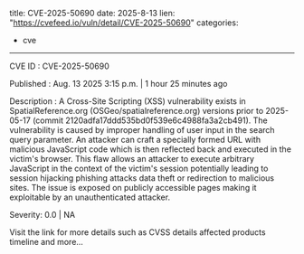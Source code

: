  
title: CVE-2025-50690
date: 2025-8-13
lien: "https://cvefeed.io/vuln/detail/CVE-2025-50690"
categories:
  - cve
---

CVE ID : CVE-2025-50690

Published :  Aug. 13
2025
3:15 p.m. | 1 hour
25 minutes ago

Description : A Cross-Site Scripting (XSS) vulnerability exists in SpatialReference.org (OSGeo/spatialreference.org) versions prior to 2025-05-17 (commit 2120adfa17ddd535bd0f539e6c4988fa3a2cb491). The vulnerability is caused by improper handling of user input in the search query parameter. An attacker can craft a specially formed URL with malicious JavaScript code
which is then reflected back and executed in the victim's browser. This flaw allows an attacker to execute arbitrary JavaScript in the context of the victim's session
potentially leading to session hijacking
phishing attacks
data theft
or redirection to malicious sites. The issue is exposed on publicly accessible pages
making it exploitable by an unauthenticated attacker.

Severity: 0.0 | NA

Visit the link for more details
such as CVSS details
affected products
timeline
and more...
